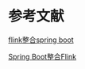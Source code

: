 



# 参考文献

[flink整合spring boot](https://shangfengding.github.io//2020/03/10/flink-spring/)

[Spring Boot整合Flink](https://blog.csdn.net/javajxz008/article/details/94656679)

